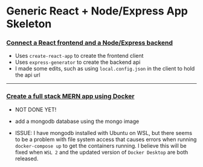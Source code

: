 # Generic React + Node/Express App Skeleton

### [Connect a React frontend and a Node/Express backend](https://medium.com/free-code-camp/create-a-react-frontend-a-node-express-backend-and-connect-them-together-c5798926047c)

- Uses `create-react-app` to create the frontend client
- Uses `express-generator` to create the backend api
- I made some edits, such as using `local.config.json` in the client to
hold the api url

---

### [Create a full stack MERN app using Docker](https://www.freecodecamp.org/news/create-a-fullstack-react-express-mongodb-app-using-docker-c3e3e21c4074/)

- NOT DONE YET!
- add a mongodb database using the mongo image

- ISSUE: I have mongodb installed with Ubuntu on WSL, but there seems to be a problem with 
file system access that causes errors when running `docker-compose up` to get the containers 
running. I believe this will be fixed when `WSL 2` and the updated version of `Docker Desktop` are both released.